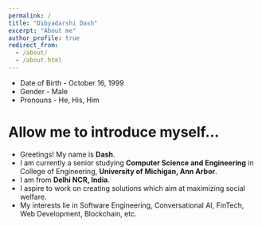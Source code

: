 ```yaml
---
permalink: /
title: "Dibyadarshi Dash"
excerpt: "About me"
author_profile: true
redirect_from: 
  - /about/
  - /about.html
---
```

* Date of Birth - October 16, 1999
* Gender - Male
* Pronouns - He, His, Him

Allow me to introduce myself...
===
* Greetings! My name is  __Dash__.
* I am currently a senior studying __Computer Science and Engineering__ in College of Engineering, __University of Michigan, Ann Arbor__.
* I am from __Delhi NCR, India__.
* I aspire to work on creating solutions which aim at maximizing social welfare. 
* My interests lie in Software Engineering, Conversational AI, FinTech, Web Development, Blockchain, etc.
